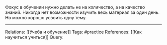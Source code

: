 Фокус в обучении нужно делать не на количество, а на качество знаний. Никогда нет возможности изучить весь материал за один день. Но можно хорошо усвоить одну тему.

___
Relations: [[Учеба и обучение]] 
Tags: #practice 
References: [[Как научиться учиться]] 
Query: 